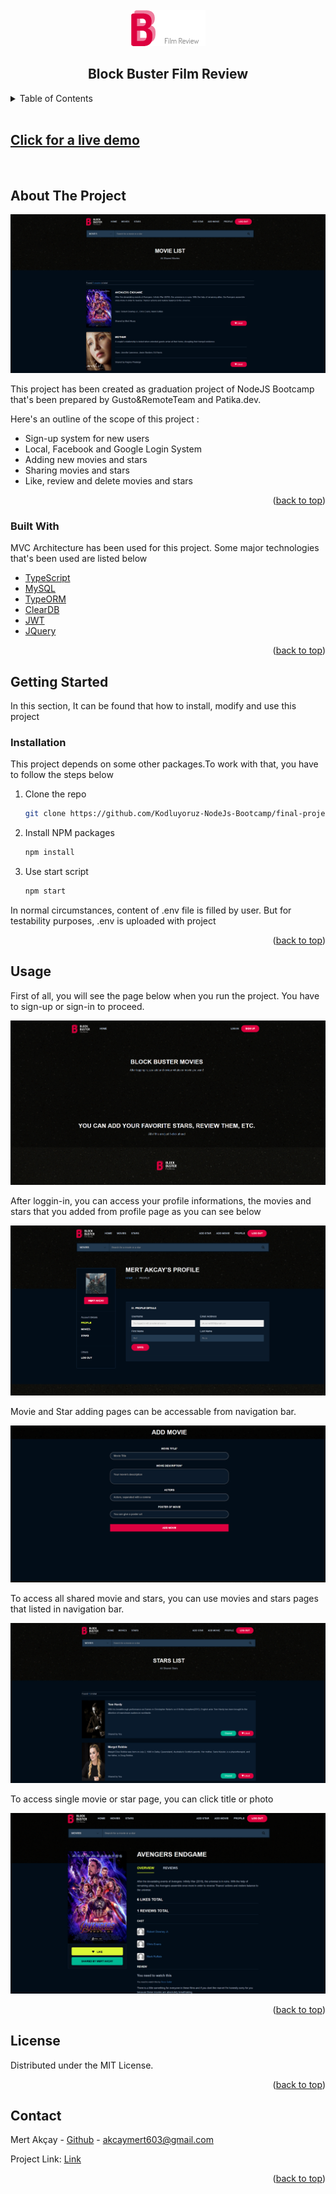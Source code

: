 <div id="top"></div>



<br />
<div align="center">

  <img src="./public/images/logo1.png" />
  <h2 align="center">Block Buster Film Review</h2>

</div>

  


<details>
  <summary>Table of Contents</summary>
  <ol>
    <li>
      <a href="#about-the-project">About The Project</a>
      <ul>
        <li><a href="#built-with">Built With</a></li>
      </ul>
    </li>
    <li>
      <a href="#getting-started">Getting Started</a>
      <ul>
        <li><a href="#installation">Installation</a></li>
      </ul>
    </li>
    <li><a href="#usage">Usage</a></li>
    <li><a href="#license">License</a></li>
    <li><a href="#contact">Contact</a></li>
  </ol>
</details>


<br>

## [Click for a live demo](https://movie-app-block-buster.herokuapp.com/)

<br>

## About The Project

![Product Name Screen Shot](./public/images/moviePage.png)

This project has been created as graduation project of NodeJS Bootcamp that's been prepared by Gusto&RemoteTeam and Patika.dev.

Here's an outline of the scope of this project :
* Sign-up system for new users
* Local, Facebook and Google Login System
* Adding new movies and stars
* Sharing movies and stars
* Like, review and delete movies and stars



<p align="right">(<a href="#top">back to top</a>)</p>



### Built With

MVC Architecture has been used for this project. Some major technologies that's been used are listed below

* [TypeScript](https://www.typescriptlang.org/)
* [MySQL](https://www.mysql.com/)
* [TypeORM](https://typeorm.io/)
* [ClearDB](https://devcenter.heroku.com/articles/cleardb)
* [JWT](https://jwt.io/)
* [JQuery](https://jquery.com/)


<p align="right">(<a href="#top">back to top</a>)</p>



<!-- GETTING STARTED -->
## Getting Started

In this section, It can be found that how to install, modify and use this project

### Installation

This project depends on some other packages.To work with that, you have to follow the steps below

1. Clone the repo
   ```sh
   git clone https://github.com/Kodluyoruz-NodeJs-Bootcamp/final-project-mert-akcay
   ```
2. Install NPM packages
   ```sh
   npm install
   ```
3. Use start script
   ```js
   npm start
   ```

In normal circumstances, content of .env file is filled by user. But for testability purposes, .env is uploaded with project

<p align="right">(<a href="#top">back to top</a>)</p>



<!-- USAGE EXAMPLES -->
## Usage

First of all, you will see the page below when you run the project.
You have to sign-up or sign-in to proceed.

![Product Name Screen Shot](public/images/homePage.png)

After loggin-in, you can access your profile informations, the movies and stars that you added from profile page as you can see below

![Product Name Screen Shot](public/images/profile.png)

Movie and Star adding pages can be accessable from navigation bar.

![Product Name Screen Shot](public/images/addmovie.png)

To access all shared movie and stars, you can use movies and stars pages that listed in navigation bar.

![Product Name Screen Shot](public/images/starsPage.png)

To access single movie or star page, you can click title or photo

![Product Name Screen Shot](public/images/MovieSingle.png)

<p align="right">(<a href="#top">back to top</a>)</p>




<!-- LICENSE -->
## License

Distributed under the MIT License.

<p align="right">(<a href="#top">back to top</a>)</p>



<!-- CONTACT -->
## Contact

Mert Akçay - [Github](https://github.com/mert-akcay) - akcaymert603@gmail.com

Project Link: [Link](https://github.com/Kodluyoruz-NodeJs-Bootcamp/final-project-mert-akcay)

<p align="right">(<a href="#top">back to top</a>)</p>


